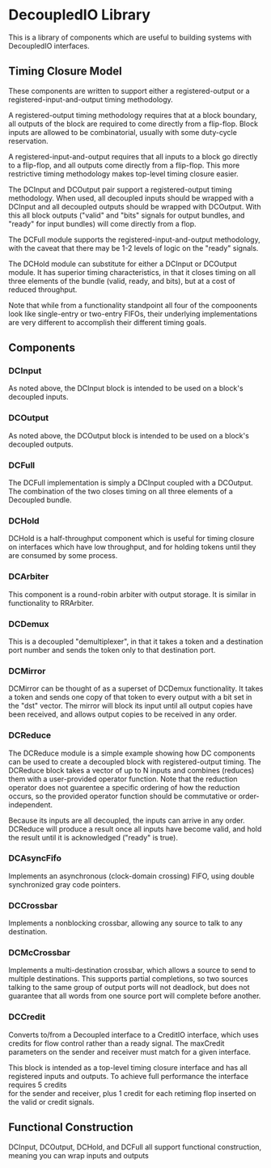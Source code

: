 DecoupledIO Library
===================

This is a library of components which are useful to building systems with DecoupledIO interfaces.

## Timing Closure Model

These components are written to support either a registered-output
or a registered-input-and-output timing methodology.  

A registered-output timing methodology requires that at a block boundary,
all outputs of the block are required to come directly from a flip-flop.
Block inputs are allowed to be combinatorial, usually with some duty-cycle
reservation.

A registered-input-and-output requires that all inputs to a block
go directly to a flip-flop, and all outputs come directly from a flip-flop.
This more restrictive timing methodology makes top-level timing closure
easier.

The DCInput and DCOutput pair support a registered-output timing methodology.
When used, all decoupled inputs should be wrapped with a DCInput and all
decoupled outputs should be wrapped with DCOutput.  With this
all block outputs ("valid" and "bits" signals for output bundles, and "ready" for
input bundles) will come directly from a flop.

The DCFull module supports the registered-input-and-output methodology,
with the caveat that there may be 1-2 levels of logic on the "ready" signals.

The DCHold module can substitute for either a DCInput or DCOutput module.
It has superior timing characteristics, in that it closes timing on all three
elements of the bundle (valid, ready, and bits), but at a cost of reduced
throughput.

Note that while from a functionality standpoint all four of the compoonents 
look like single-entry or two-entry FIFOs, their underlying implementations are
very different to accomplish their different timing goals.

## Components

### DCInput

As noted above, the DCInput block is intended to be used on a block's decoupled
inputs.

### DCOutput

As noted above, the DCOutput block is intended to be used on a block's decoupled
outputs.

### DCFull

The DCFull implementation is simply a DCInput coupled with a DCOutput.
The combination of the two closes timing on all three elements of a Decoupled
bundle.

### DCHold

DCHold is a half-throughput component which is useful for timing closure on
interfaces which have low throughput, and for holding tokens until they are consumed
by some process.

### DCArbiter

This component is a round-robin arbiter with output storage.  It is similar in
functionality to RRArbiter.

### DCDemux

This is a decoupled "demultiplexer", in that it takes a token and a destination
port number and sends the token only to that destination port.

### DCMirror

DCMirror can be thought of as a superset of DCDemux functionality.  It
takes a token and sends one copy of that token to every output with a bit
set in the "dst" vector.  The mirror will block its input until all
output copies have been received, and allows output copies to be received in 
any order.

### DCReduce

The DCReduce module is a simple example showing how DC components can be used 
to create a decoupled block with registered-output timing.  The DCReduce block
takes a vector of up to N inputs and combines (reduces) them with a user-provided
operator function.  Note that the reduction operator does not guarentee a specific
ordering of how the reduction occurs, so the provided operator function should be
commutative or order-independent.

Because its inputs are all decoupled, the inputs can arrive in any order.
DCReduce will produce a result once all inputs have become valid, and
hold the result until it is acknowledged ("ready" is true).

### DCAsyncFifo

Implements an asynchronous (clock-domain crossing) FIFO, using double synchronized
gray code pointers.

### DCCrossbar

Implements a nonblocking crossbar, allowing any source to talk to any destination.

### DCMcCrossbar

Implements a multi-destination crossbar, which allows a source to send to multiple
destinations.  This supports partial completions, so two sources talking to the same 
group of output ports will not deadlock, but does not guarantee that all words from
one source port will complete before another.

### DCCredit

Converts to/from a Decoupled interface to a CreditIO interface, which uses credits for 
flow control rather than a ready signal.  The maxCredit parameters on the sender and
receiver must match for a given interface.

This block is intended as a top-level timing closure interface and has all registered
inputs and outputs.  To achieve full performance the interface requires 5 credits  
for the sender and receiver, plus 1 credit for each retiming flop inserted on the valid
or credit signals.

## Functional Construction

DCInput, DCOutput, DCHold, and DCFull all support functional construction,
meaning you can wrap inputs and outputs
